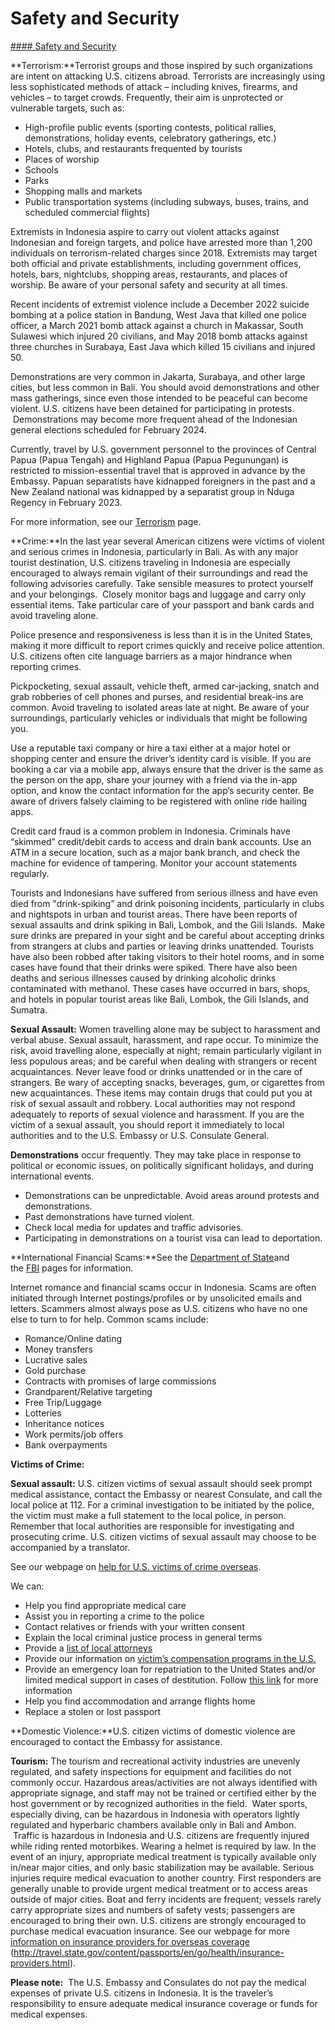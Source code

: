 # Safety and Security

[#### Safety and Security](javascript:void(0); "Safety and Security")

**Terrorism:**Terrorist groups and those inspired by such organizations are intent on attacking U.S. citizens abroad. Terrorists are increasingly using less sophisticated methods of attack – including knives, firearms, and vehicles – to target crowds. Frequently, their aim is unprotected or vulnerable targets, such as:

* High-profile public events (sporting contests, political rallies, demonstrations, holiday events, celebratory gatherings, etc.)
* Hotels, clubs, and restaurants frequented by tourists
* Places of worship
* Schools
* Parks
* Shopping malls and markets
* Public transportation systems (including subways, buses, trains, and scheduled commercial flights)

Extremists in Indonesia aspire to carry out violent attacks against Indonesian and foreign targets, and police have arrested more than 1,200 individuals on terrorism-related charges since 2018. Extremists may target both official and private establishments, including government offices, hotels, bars, nightclubs, shopping areas, restaurants, and places of worship. Be aware of your personal safety and security at all times.

Recent incidents of extremist violence include a December 2022 suicide bombing at a police station in Bandung, West Java that killed one police officer, a March 2021 bomb attack against a church in Makassar, South Sulawesi which injured 20 civilians, and May 2018 bomb attacks against three churches in Surabaya, East Java which killed 15 civilians and injured 50.

Demonstrations are very common in Jakarta, Surabaya, and other large cities, but less common in Bali. You should avoid demonstrations and other mass gatherings, since even those intended to be peaceful can become violent. U.S. citizens have been detained for participating in protests.  Demonstrations may become more frequent ahead of the Indonesian general elections scheduled for February 2024.

Currently, travel by U.S. government personnel to the provinces of Central Papua (Papua Tengah) and Highland Papua (Papua Pegunungan) is restricted to mission-essential travel that is approved in advance by the Embassy. Papuan separatists have kidnapped foreigners in the past and a New Zealand national was kidnapped by a separatist group in Nduga Regency in February 2023.

For more information, see our [Terrorism](https://travel.state.gov/content/travel/en/international-travel/emergencies/terrorism.html) page.

**Crime:**In the last year several American citizens were victims of violent and serious crimes in Indonesia, particularly in Bali. As with any major tourist destination, U.S. citizens traveling in Indonesia are especially encouraged to always remain vigilant of their surroundings and read the following advisories carefully. Take sensible measures to protect yourself and your belongings.  Closely monitor bags and luggage and carry only essential items. Take particular care of your passport and bank cards and avoid traveling alone.

Police presence and responsiveness is less than it is in the United States, making it more difficult to report crimes quickly and receive police attention. U.S. citizens often cite language barriers as a major hindrance when reporting crimes.

Pickpocketing, sexual assault, vehicle theft, armed car-jacking, snatch and grab robberies of cell phones and purses, and residential break-ins are common. Avoid traveling to isolated areas late at night. Be aware of your surroundings, particularly vehicles or individuals that might be following you.

Use a reputable taxi company or hire a taxi either at a major hotel or shopping center and ensure the driver’s identity card is visible. If you are booking a car via a mobile app, always ensure that the driver is the same as the person on the app, share your journey with a friend via the in-app option, and know the contact information for the app’s security center. Be aware of drivers falsely claiming to be registered with online ride hailing apps.

Credit card fraud is a common problem in Indonesia. Criminals have “skimmed” credit/debit cards to access and drain bank accounts. Use an ATM in a secure location, such as a major bank branch, and check the machine for evidence of tampering. Monitor your account statements regularly.

Tourists and Indonesians have suffered from serious illness and have even died from "drink-spiking” and drink poisoning incidents, particularly in clubs and nightspots in urban and tourist areas. There have been reports of sexual assaults and drink spiking in Bali, Lombok, and the Gili Islands.  Make sure drinks are prepared in your sight and be careful about accepting drinks from strangers at clubs and parties or leaving drinks unattended. Tourists have also been robbed after taking visitors to their hotel rooms, and in some cases have found that their drinks were spiked. There have also been deaths and serious illnesses caused by drinking alcoholic drinks contaminated with methanol. These cases have occurred in bars, shops, and hotels in popular tourist areas like Bali, Lombok, the Gili Islands, and Sumatra.

**Sexual Assault:** Women travelling alone may be subject to harassment and verbal abuse. Sexual assault, harassment, and rape occur. To minimize the risk, avoid travelling alone, especially at night; remain particularly vigilant in less populous areas; and be careful when dealing with strangers or recent acquaintances. Never leave food or drinks unattended or in the care of strangers. Be wary of accepting snacks, beverages, gum, or cigarettes from new acquaintances. These items may contain drugs that could put you at risk of sexual assault and robbery. Local authorities may not respond adequately to reports of sexual violence and harassment. If you are the victim of a sexual assault, you should report it immediately to local authorities and to the U.S. Embassy or U.S. Consulate General.

**Demonstrations** occur frequently. They may take place in response to political or economic issues, on politically significant holidays, and during international events.

* Demonstrations can be unpredictable. Avoid areas around protests and demonstrations.
* Past demonstrations have turned violent.
* Check local media for updates and traffic advisories.
* Participating in demonstrations on a tourist visa can lead to deportation.

**International Financial Scams:**See the [Department of State](http://travel.state.gov/content/passports/english/emergencies/scams.html)and the [FBI](http://www.fbi.gov/scams-safety/fraud) pages for information.

Internet romance and financial scams occur in Indonesia. Scams are often initiated through Internet postings/profiles or by unsolicited emails and letters. Scammers almost always pose as U.S. citizens who have no one else to turn to for help. Common scams include:

* Romance/Online dating
* Money transfers
* Lucrative sales
* Gold purchase
* Contracts with promises of large commissions
* Grandparent/Relative targeting
* Free Trip/Luggage
* Lotteries
* Inheritance notices
* Work permits/job offers
* Bank overpayments

**Victims of Crime:**

**Sexual assault:** U.S. citizen victims of sexual assault should seek prompt medical assistance, contact the Embassy or nearest Consulate, and call the local police at 112. For a criminal investigation to be initiated by the police, the victim must make a full statement to the local police, in person.  Remember that local authorities are responsible for investigating and prosecuting crime. U.S. citizen victims of sexual assault may choose to be accompanied by a translator.

See our webpage on [help for U.S. victims of crime overseas](http://travel.state.gov/content/passports/en/emergencies/victims.html).

We can:

* Help you find appropriate medical care
* Assist you in reporting a crime to the police
* Contact relatives or friends with your written consent
* Explain the local criminal justice process in general terms
* Provide a [list of local attorneys](https://id.usembassy.gov/u-s-citizen-services/attorneys/)
* Provide our information on [victim’s compensation programs in the U.S.](http://travel.state.gov/content/passports/english/emergencies/victims.html)
* Provide an emergency loan for repatriation to the United States and/or limited medical support in cases of destitution. Follow [this link](https://id.usembassy.gov/u-s-citizen-services/emergency-financial-assistance/) for more information
* Help you find accommodation and arrange flights home
* Replace a stolen or lost passport

**Domestic Violence:**U.S. citizen victims of domestic violence are encouraged to contact the Embassy for assistance.

**Tourism:** The tourism and recreational activity industries are unevenly regulated, and safety inspections for equipment and facilities do not commonly occur. Hazardous areas/activities are not always identified with appropriate signage, and staff may not be trained or certified either by the host government or by recognized authorities in the field.  Water sports, especially diving, can be hazardous in Indonesia with operators lightly regulated and hyperbaric chambers available only in Bali and Ambon.  Traffic is hazardous in Indonesia and U.S. citizens are frequently injured while riding rented motorbikes. Wearing a helmet is required by law. In the event of an injury, appropriate medical treatment is typically available only in/near major cities, and only basic stabilization may be available. Serious injuries require medical evacuation to another country. First responders are generally unable to provide urgent medical treatment or to access areas outside of major cities. Boat and ferry incidents are frequent; vessels rarely carry appropriate sizes and numbers of safety vests; passengers are encouraged to bring their own. U.S. citizens are strongly encouraged to purchase medical evacuation insurance. See our webpage for more [information on insurance providers for overseas coverage](http://travel.state.gov/content/passports/en/go/health/insurance-providers.html) (<http://travel.state.gov/content/passports/en/go/health/insurance-providers.html>).

**Please note:**  The U.S. Embassy and Consulates do not pay the medical expenses of private U.S. citizens in Indonesia. It is the traveler’s responsibility to ensure adequate medical insurance coverage or funds for medical expenses.